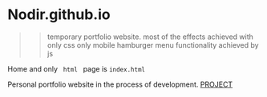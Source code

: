 # Nodir.github.io
>> temporary portfolio website.
most of the effects achieved with only css
only mobile hamburger menu functionality achieved by js


Home and only <code> html </code> page is <code style="red">index.html</code>



Personal portfolio website in the process of development. <a href="https://nodir-any.github.io/NodIr/" target="_blank_">PROJECT</a>


